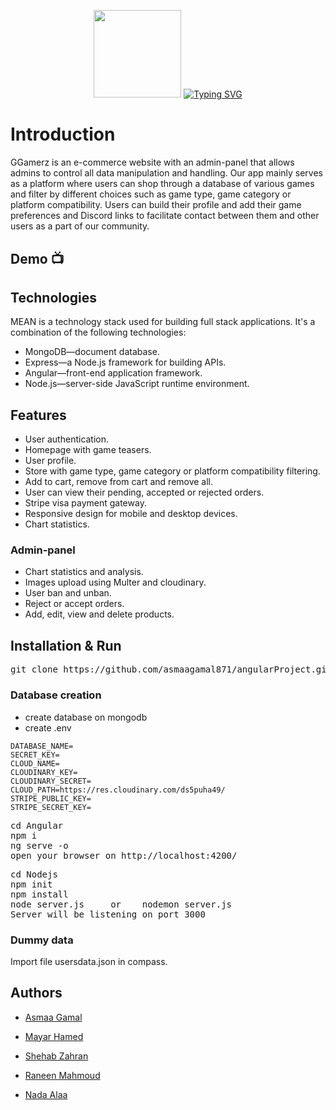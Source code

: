 <div align="center" style="margin-top:6%;margin-bottom:6%;">
 <img style = "width:140px; height:140px;" src="https://i.imgur.com/ipVb55a.png" />
 <a href="https://git.io/typing-svg"><img src="https://readme-typing-svg.demolab.com?font=Nova+Square&size=40&pause=1000&color=F20055&center=true&vCenter=true&width=435&lines=GGamerz" alt="Typing SVG" /></a>
</div>

# Introduction
GGamerz is an e-commerce website with an admin-panel that allows admins to control all data manipulation and handling. Our app mainly serves as a platform where users can shop through a database of various games and filter by different choices such as game type, game category or platform compatibility. Users can build their profile and add their game preferences and Discord links to facilitate contact between them and other users as a part of our community.

## Demo :tv: 

## Technologies
MEAN is a technology stack used for building full stack applications. It's a combination of the following technologies:

- MongoDB—document database.
- Express—a Node.js framework for building APIs.
- Angular—front-end application framework.
- Node.js—server-side JavaScript runtime environment.

## Features
- User authentication.
- Homepage with game teasers.
- User profile.
- Store with game type, game category or platform compatibility filtering.
- Add to cart, remove from cart and remove all.
- User can view their pending, accepted or rejected orders.
- Stripe visa payment gateway.
- Responsive design for mobile and desktop devices.
- Chart statistics.

### Admin-panel
- Chart statistics and analysis.
- Images upload using Multer and cloudinary.
- User ban and unban.
- Reject or accept orders.
- Add, edit, view and delete products.

## Installation & Run
<pre>
git clone https://github.com/asmaagamal871/angularProject.git
</pre>

### Database creation
- create database on mongodb
- create .env


```
DATABASE_NAME=
SECRET_KEY=
CLOUD_NAME=
CLOUDINARY_KEY=
CLOUDINARY_SECRET=
CLOUD_PATH=https://res.cloudinary.com/ds5puha49/
STRIPE_PUBLIC_KEY=
STRIPE_SECRET_KEY=
```

<pre>
cd Angular
npm i
ng serve -o
open your browser on http://localhost:4200/
</pre>

<pre>
cd Nodejs
npm init
npm install
node server.js     or    nodemon server.js
Server will be listening on port 3000
</pre>


 ### Dummy data
  Import file usersdata.json in compass.
    
## Authors

- [Asmaa Gamal](https://github.com/asmaagamal871)

- [Mayar Hamed](https://github.com/MayarHamed/)

- [Shehab Zahran](https://github.com/Shehab8K)

- [Raneen Mahmoud](https://github.com/raneenmahmoud)

- [Nada Alaa](https://github.com/NadaAlaaEldeen)
